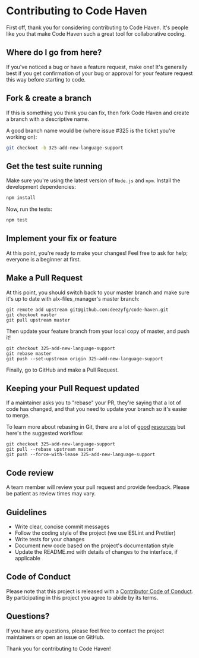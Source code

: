 # Contributing to Code Haven

First off, thank you for considering contributing to Code Haven. It's people like you that make Code Haven such a great tool for collaborative coding.

## Where do I go from here?

If you've noticed a bug or have a feature request, make one! It's generally best if you get confirmation of your bug or approval for your feature request this way before starting to code.

## Fork & create a branch

If this is something you think you can fix, then fork Code Haven and create a branch with a descriptive name.

A good branch name would be (where issue #325 is the ticket you're working on):

```bash
git checkout -b 325-add-new-language-support
```

## Get the test suite running

Make sure you're using the latest version of `Node.js` and `npm`. Install the development dependencies:

```bash
npm install
```

Now, run the tests:

```bash
npm test
```

## Implement your fix or feature

At this point, you're ready to make your changes! Feel free to ask for help; everyone is a beginner at first.

## Make a Pull Request

At this point, you should switch back to your master branch and make sure it's up to date with alx-files_manager's master branch:

```
git remote add upstream git@github.com:deezyfg/code-haven.git
git checkout master
git pull upstream master
```

Then update your feature branch from your local copy of master, and push it!

```
git checkout 325-add-new-language-support
git rebase master
git push --set-upstream origin 325-add-new-language-support
```

Finally, go to GitHub and make a Pull Request.

## Keeping your Pull Request updated

If a maintainer asks you to "rebase" your PR, they're saying that a lot of code has changed, and that you need to update your branch so it's easier to merge.

To learn more about rebasing in Git, there are a lot of [good](https://git-scm.com/book/en/v2/Git-Branching-Rebasing) [resources](https://www.atlassian.com/git/tutorials/rewriting-history/git-rebase) but here's the suggested workflow:

```
git checkout 325-add-new-language-support
git pull --rebase upstream master
git push --force-with-lease 325-add-new-language-support
```

## Code review

A team member will review your pull request and provide feedback. Please be patient as review times may vary.

## Guidelines

- Write clear, concise commit messages
- Follow the coding style of the project (we use ESLint and Prettier)
- Write tests for your changes
- Document new code based on the project's documentation style
- Update the README.md with details of changes to the interface, if applicable

## Code of Conduct

Please note that this project is released with a [Contributor Code of Conduct](CODE_OF_CONDUCT.md). By participating in this project you agree to abide by its terms.

## Questions?

If you have any questions, please feel free to contact the project maintainers or open an issue on GitHub.

Thank you for contributing to Code Haven!
